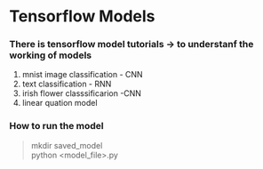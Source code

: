 # Tensorflow Models
### There is tensorflow model tutorials -> to understanf the working of models 
1.  mnist image classification - CNN
2.  text classification - RNN
3.  irish flower classsificarion -CNN
4.  linear quation model 

### How to run the model
> mkdir saved_model \
> python <model_file>.py

